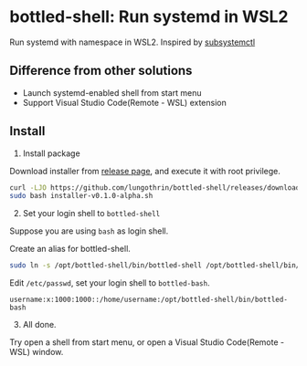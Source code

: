 # bottled-shell: Run systemd in WSL2

Run systemd with namespace in WSL2. Inspired by [subsystemctl](https://github.com/sorah/subsystemctl)

## Difference from other solutions

- Launch systemd-enabled shell from start menu
- Support Visual Studio Code(Remote - WSL) extension

## Install

1. Install package

Download installer from [release page](https://github.com/lungothrin/bottled-shell/releases), and execute it with root privilege.

```bash
curl -LJO https://github.com/lungothrin/bottled-shell/releases/download/v0.1.0-alpha/installer-v0.1.0-alpha.sh
sudo bash installer-v0.1.0-alpha.sh
```

2. Set your login shell to  `bottled-shell`

Suppose you are using `bash` as login shell.

Create an alias for bottled-shell.

```bash
sudo ln -s /opt/bottled-shell/bin/bottled-shell /opt/bottled-shell/bin/bottled-bash
```

Edit `/etc/passwd`, set your login shell to `bottled-bash`.

```
username:x:1000:1000::/home/username:/opt/bottled-shell/bin/bottled-bash
```

3. All done.

Try open a shell from start menu, or open a Visual Studio Code(Remote - WSL) window.